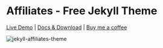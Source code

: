 # Affiliates - Free Jekyll Theme

[Live Demo](https://github.com/wowthemesnet/affiliates-jekyll-theme) | [Docs & Download](https://bootstrapstarter.com/template-affiliates-bootstrap-jekyll/) |  [Buy me a coffee](https://www.wowthemes.net/donate/)

![jekyll-affiliates-theme](https://bootstrapstarter.com/assets/img/themes/affiliates-jekyll.jpg)